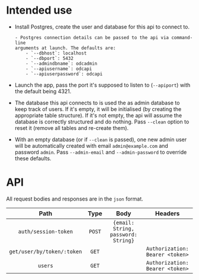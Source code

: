 # Intended use

- Install Postgres, create the user and database for this api to
  connect to.

      - Postgres connection details can be passed to the api via command-line
      arguments at launch. The defaults are:
          - `--dbhost`: localhost
          - `--dbport`: 5432
          - `--admindbname`: odcadmin
          - `--apiusername`: odcapi
          - `--apiuserpassword`: odcapi

- Launch the app, pass the port it's supposed to listen to (`--apiport`) with
  the default being 4321.

- The database this api connects to is used the as admin database to keep
  track of users. If it's empty, it will be initialised
  (by creating the appropriate table structure).
  If it's not empty, the api will assume the database is correctly structured
  and do nothing. Pass `--clean` option to reset it (remove all tables and
  re-create them).

- With an empty database (or if `--clean` is passed), one new admin user will
  be automatically created with email `admin@example.com` and password `admin`.
  Pass `--admin-email` and `--admin-password` to override these defaults.

# API

All request bodies and responses are in the `json` format.

|            Path            |  Type  |                Body                 |             Headers             |
| :------------------------: | :----: | :---------------------------------: | :-----------------------------: |
|    `auth/session-token`    | `POST` | `{email: String, password: String}` |                                 |
| `get/user/by/token/:token` | `GET`  |                                     | `Authorization: Bearer <token>` |
|          `users`           | `GET`  |                                     | `Authorization: Bearer <token>` |
